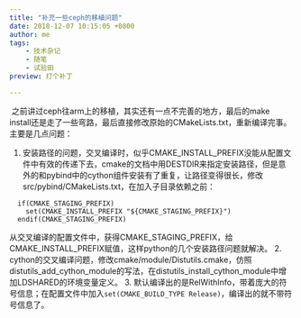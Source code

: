 ```yaml
---
title: "补充一些ceph的移植问题"
date: 2018-12-07 10:15:05 +0800
author: me
tags:
    - 技术杂记
    - 随笔
    - 试验田
preview: 打个补丁

---
```


​	之前讲过ceph往arm上的移植，其实还有一点不完善的地方，最后的make install还是走了一些弯路，最后直接修改原始的CMakeLists.txt，重新编译完事。主要是几点问题：
1. 安装路径的问题，交叉编译时，似乎CMAKE_INSTALL_PREFIX没能从配置文件中有效的传递下去，cmake的文档中用DESTDIR来指定安装路径，但是意外的和pybind中的cython组件安装有了重复，让路径变得很长，修改src/pybind/CMakeLists.txt，在加入子目录依赖之前：
```
  if(CMAKE_STAGING_PREFIX)
    set(CMAKE_INSTALL_PREFIX "${CMAKE_STAGING_PREFIX}")
  endif(CMAKE_STAGING_PREFIX)
```
从交叉编译的配置文件中，获得CMAKE_STAGING_PREFIX，给CMAKE_INSTALL_PREFIX赋值，这样python的几个安装路径问题就解决。
2. cython的交叉编译问题，修改cmake/module/Distutils.cmake，仿照distutils_add_cython_module的写法，在distutils_install_cython_module中增加LDSHARED的环境变量定义。
3. 默认编译出的是RelWithInfo，带着庞大的符号信息；在配置文件中加入```set(CMAKE_BUILD_TYPE Release)```，编译出的就不带符号信息了。
